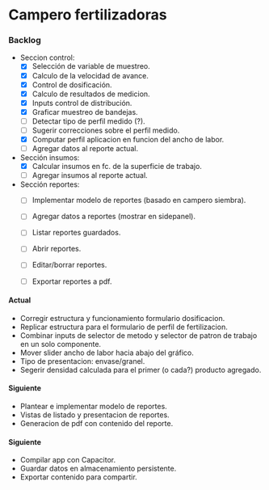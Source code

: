 # Campero fertilizadoras

### Backlog

  - Seccion control:  
    - [x] Selección de variable de muestreo.  
    - [x] Calculo de la velocidad de avance.  
    - [x] Control de dosificación.  
    - [x] Calculo de resultados de medicion.  
    - [x] Inputs control de distribución.  
    - [x] Graficar muestreo de bandejas.  
    - [ ] Detectar tipo de perfil medido (?).  
    - [ ] Sugerir correcciones sobre el perfil medido.  
    - [x] Computar perfil aplicacion en funcion del ancho de labor.  
    - [ ] Agregar datos al reporte actual.  
  - Sección insumos:  
    - [x] Calcular insumos en fc. de la superficie de trabajo.  
    - [ ] Agregar insumos al reporte actual.  
  - Sección reportes:  
    - [ ] Implementar modelo de reportes (basado en campero siembra).  
    - [ ] Agregar datos a reportes (mostrar en sidepanel).  
    - [ ] Listar reportes guardados.  
    - [ ] Abrir reportes.  
    - [ ] Editar/borrar reportes.  
    - [ ] Exportar reportes a pdf.  


#### Actual
  - Corregir estructura y funcionamiento formulario dosificacion.  
  - Replicar estructura para el formulario de perfil de fertilizacion.  
  - Combinar inputs de selector de metodo y selector de patron de trabajo en un solo componente.  
  - Mover slider ancho de labor hacia abajo del gráfico.  
  - Tipo de presentacion: envase/granel.  
  - Segerir densidad calculada para el primer (o cada?) producto agregado.  

#### Siguiente
  - Plantear e implementar modelo de reportes.  
  - Vistas de listado y presentacion de reportes.  
  - Generacion de pdf con contenido del reporte.   

#### Siguiente
  - Compilar app con Capacitor.  
  - Guardar datos en almacenamiento persistente.  
  - Exportar contenido para compartir.  
